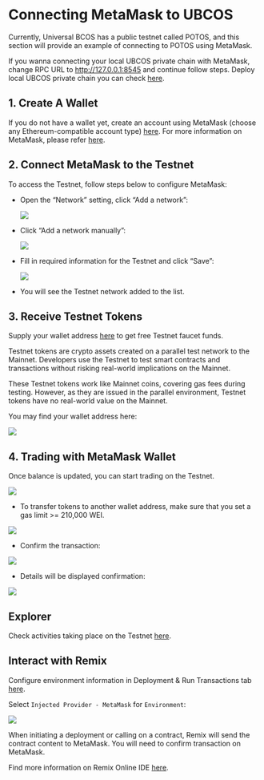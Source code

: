 # Connecting MetaMask to UBCOS

Currently, Universal BCOS has a public testnet called POTOS, and this section will provide an example of connecting to POTOS using MetaMask.

If you wanna connecting your local UBCOS private chain with MetaMask, change RPC URL to http://127.0.0.1:8545 and continue follow steps. Deploy local UBCOS private chain you can check [here](../develop/deploy_guide.md).

## 1. Create A Wallet

If you do not have a wallet yet, create an account using MetaMask (choose any Ethereum-compatible account type) [here](https://metamask.io/download/). For more information on MetaMask, please refer [here](https://docs.metamask.io/).

## 2. Connect MetaMask to the Testnet

To access the Testnet, follow steps below to configure MetaMask:

- Open the “Network” setting, click “Add a network”:

    ![](./connect_1.png)

- Click “Add a network manually”:

    ![](./connect_2.png)

- Fill in required information for the Testnet and click “Save”:

    ![](./connect_3.png)

- You will see the Testnet network added to the list.

## 3. Receive Testnet Tokens

Supply your wallet address [here](https://docs.eightart.hk/en/develop/dev_guide/testnet_guide.html#faucet_site.com) to get free Testnet faucet funds.

Testnet tokens are crypto assets created on a parallel test network to the Mainnet. Developers use the Testnet to test smart contracts and transactions without risking real-world implications on the Mainnet.

These Testnet tokens work like Mainnet coins, covering gas fees during testing. However, as they are issued in the parallel environment, Testnet tokens have no real-world value on the Mainnet.

You may find your wallet address here:

![](./wallet_address.png)

## 4. Trading with MetaMask Wallet

Once balance is updated, you can start trading on the Testnet.

![](./updated_balance.png)

- To transfer tokens to another wallet address, make sure that you set a gas limit >= 210,000 WEI.

![](./transfer.png)

- Confirm the transaction:

![](./transfer_confirm.png)

- Details will be displayed confirmation:

![](./transaction_info.png)

## Explorer

Check activities taking place on the Testnet [here](https://scan-testnet.eightart.hk/weco).

## Interact with Remix

Configure environment information in Deployment & Run Transactions tab [here](https://remix.ethereum.org/).

Select `Injected Provider - MetaMask` for `Environment`:

![](./remix_config.png)

When initiating a deployment or calling on a contract, Remix will send the contract content to MetaMask. You will need to confirm transaction on MetaMask.

Find more information on Remix Online IDE [here](https://remix-ide.readthedocs.io/en/latest/).
